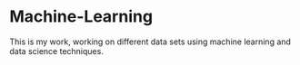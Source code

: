# Machine-Learning
This is my work, working on different data sets using machine learning and data science techniques.
